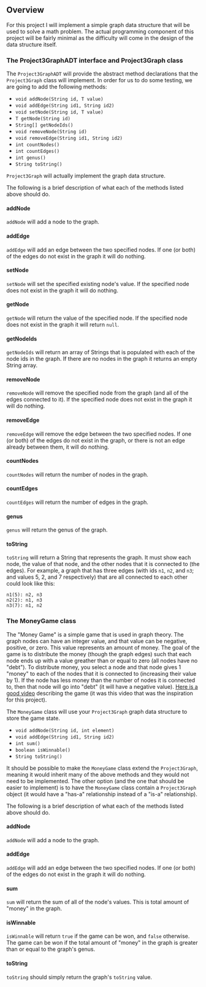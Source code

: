 ## Overview
For this project I will implement a simple graph data structure that will be used to solve a math problem. The actual programming component of this project will be fairly minimal as the difficulty will come in the design of the data structure itself. 

### The Project3GraphADT interface and Project3Graph class

The `Project3GraphADT` will provide the abstract method declarations that the `Project3Graph` class will implement. In order for us to do some testing, we are going to add the following methods:

* `void addNode(String id, T value)`
* `void addEdge(String id1, String id2)`
* `void setNode(String id, T value)`
* `T getNode(String id)`
* `String[] getNodeIds()`
* `void removeNode(String id)`
* `void removeEdge(String id1, String id2)`
* `int countNodes()`
* `int countEdges()`
* `int genus()`
* `String toString()`

`Project3Graph` will actually implement the graph data structure.

The following is a brief description of what each of the methods listed above should do.
#### addNode
`addNode` will add a node to the graph.

#### addEdge
`addEdge` will add an edge between the two specified nodes. If one (or both) of the edges do not exist in the graph it will do nothing.

#### setNode
`setNode` will set the specified existing node's value. If the specified node does not exist in the graph it will do nothing.

#### getNode
`getNode` will return the value of the specified node. If the specified node does not exist in the graph it will return `null`.

#### getNodeIds
`getNodeIds` will return an array of Strings that is populated with each of the node ids in the graph. If there are no nodes in the graph it returns an empty String array.

#### removeNode
`removeNode` will remove the specified node from the graph (and all of the edges connected to it). If the specified node does not exist in the graph it will do nothing.

#### removeEdge
`removeEdge` will remove the edge between the two specified nodes. If one (or both) of the edges do not exist in the graph, or there is not an edge already between them, it will do nothing.

#### countNodes
`countNodes` will return the number of nodes in the graph.

#### countEdges
`countEdges` will return the number of edges in the graph.

#### genus
`genus` will return the genus of the graph.

#### toString
`toString` will return a String that represents the graph. It must show each node, the value of that node, and the other nodes that it is connected to (the edges). For example, a graph that has three edges (with ids `n1`, `n2`, and `n3`; and values 5, 2, and 7 respectively) that are all connected to each other could look like this:
```
n1(5): n2, n3
n2(2): n1, n3
n3(7): n1, n2
```

### The MoneyGame class
The "Money Game" is a simple game that is used in graph theory. The graph nodes can have an integer value, and that value can be negative, positive, or zero. This value represents an amount of money. The goal of the game is to distribute the money (though the graph edges) such that each node ends up with a value greather than or equal to zero (all nodes have no "debt"). To distribute money, you select a node and that node gives 1 "money" to each of the nodes that it is connected to (increasing their value by 1). If the node has less money than the number of  nodes it is connected to, then that node will go into "debt" (it will have a negative value). [Here is a good video](https://youtu.be/U33dsEcKgeQ) describing the game (it was this video that was the inspiration for this project).

The `MoneyGame` class will use your `Project3Graph` graph data structure to store the game state. 

* `void addNode(String id, int element)`
* `void addEdge(String id1, String id2)`
* `int sum()`
* `boolean isWinnable()`
* `String toString()`

It should be possible to make the `MoneyGame` class extend the `Project3Graph`, meaning it would inherit many of the above methods and they would not need to be implemented. The other option (and the one that should be easier to implement) is to have the `MoneyGame` class contain a `Project3Graph` object (it would have a "has-a" relationship instead of a "is-a" relationship).


The following is a brief description of what each of the methods listed above should do.

#### addNode
`addNode` will add a node to the graph.

#### addEdge
`addEdge` will add an edge between the two specified nodes. If one (or both) of the edges do not exist in the graph it will do nothing.

#### sum
`sum` will return the sum of all of the node's values. This is total amount of "money" in the graph.

#### isWinnable
`isWinnable` will return `true` if the game can be won, and `false` otherwise. The game can be won if the total amount of "money" in the graph is greater than or equal to the graph's genus.

#### toString
`toString` should simply return the graph's `toString` value.
